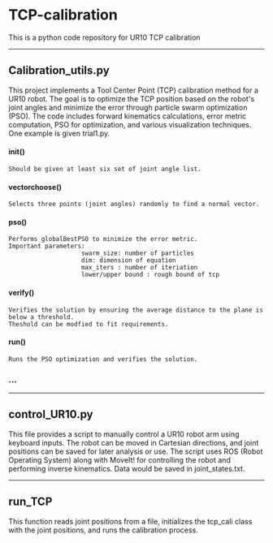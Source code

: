 # TCP-calibration
This is a python code repository for UR10 TCP calibration

--------------------------------------------------------
## Calibration_utils.py
This project implements a Tool Center Point (TCP) calibration method for a UR10 robot. The goal is to optimize the TCP position based on the robot's joint angles and minimize the error through particle swarm optimization (PSO). The code includes forward kinematics calculations, error metric computation, PSO for optimization, and various visualization techniques. One example is given trial1.py.

#### init()
    Should be given at least six set of joint angle list.


#### vectorchoose()

    Selects three points (joint angles) randomly to find a normal vector.


#### pso()

    Performs globalBestPSO to minimize the error metric.
    Important parameters:
                        swarm_size: number of particles
                        dim: dimension of equation
                        max_iters : number of iteriation
                        lower/upper bound : rough bound of tcp



#### verify()
    Verifies the solution by ensuring the average distance to the plane is below a threshold.
    Theshold can be modfied to fit requirements.
    
#### run()

    Runs the PSO optimization and verifies the solution.

### ...

--------------------------------------------------------
## control_UR10.py
This file provides a script to manually control a UR10 robot arm using keyboard inputs. The robot can be moved in Cartesian directions, and joint positions can be saved for later analysis or use. The script uses ROS (Robot Operating System) along with MoveIt! for controlling the robot and performing inverse kinematics. Data would be saved in joint_states.txt.

--------------------------------------------------------
## run_TCP

This function reads joint positions from a file, initializes the tcp_cali class with the joint positions, and runs the calibration process.



